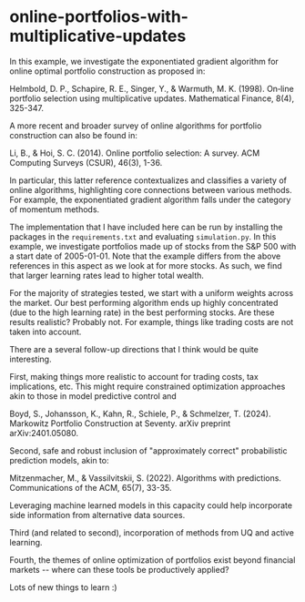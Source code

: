 # online-portfolios-with-multiplicative-updates

In this example, we investigate the exponentiated gradient algorithm for online optimal portfolio construction as proposed in:

Helmbold, D. P., Schapire, R. E., Singer, Y., & Warmuth, M. K. (1998). On‐line portfolio selection using multiplicative updates. Mathematical Finance, 8(4), 325-347.

A more recent and broader survey of online algorithms for portfolio construction can also be found in:

Li, B., & Hoi, S. C. (2014). Online portfolio selection: A survey. ACM Computing Surveys (CSUR), 46(3), 1-36.

In particular, this latter reference contextualizes and classifies a variety of online algorithms, highlighting core connections between various methods. For example, the exponentiated gradient algorithm falls under the category of momentum methods.

The implementation that I have included here can be run by installing the packages in the `requirements.txt` and evaluating `simulation.py`. In this example, we investigate portfolios made up of stocks from the S&P 500 with a start date of 2005-01-01. Note that the example differs from the above references in this aspect as we look at for more stocks. As such, we find that larger learning rates lead to higher total wealth.

For the majority of strategies tested, we start with a uniform weights across the market. Our best performing algorithm ends up highly concentrated (due to the high learning rate) in the best performing stocks. Are these results realistic? Probably not. For example, things like trading costs are not taken into account.

There are a several follow-up directions that I think would be quite interesting.

First, making things more realistic to account for trading costs, tax implications, etc. This might require constrained optimization approaches akin to those in model predictive control and

Boyd, S., Johansson, K., Kahn, R., Schiele, P., & Schmelzer, T. (2024). Markowitz Portfolio Construction at Seventy. arXiv preprint arXiv:2401.05080.

Second, safe and robust inclusion of "approximately correct" probabilistic prediction models, akin to:

Mitzenmacher, M., & Vassilvitskii, S. (2022). Algorithms with predictions. Communications of the ACM, 65(7), 33-35.

Leveraging machine learned models in this capacity could help incorporate side information from alternative data sources.

Third (and related to second), incorporation of methods from UQ and active learning.

Fourth, the themes of online optimization of portfolios exist beyond financial markets -- where can these tools be productively applied?

Lots of new things to learn :)
